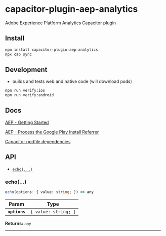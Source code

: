 # capacitor-plugin-aep-analytics

Adobe Experience Platform Analytics Capacitor plugin

## Install

```bash
npm install capacitor-plugin-aep-analytics
npx cap sync
```

## Development

- builds and tests web and native code (will download pods)
```bash
npm run verify:ios
npm run verify:android
```

## Docs

[AEP - Getting Started](https://aep-sdks.gitbook.io/docs/getting-started/get-the-sdk)

[AEP - Process the Google Play Install Referrer](https://aep-sdks.gitbook.io/docs/using-mobile-extensions/adobe-analytics-mobile-services/mobileservices-api-reference#process-the-google-play-install-referrer)

[Capacitor podfile dependencies](https://ionic.zendesk.com/hc/en-us/articles/360037704753-Capacitor-Plugin-Development-Adding-iOS-podfile-dependencies)

## API

<docgen-index>

* [`echo(...)`](#echo)

</docgen-index>

<docgen-api>
<!--Update the source file JSDoc comments and rerun docgen to update the docs below-->

### echo(...)

```typescript
echo(options: { value: string; }) => any
```

| Param         | Type                            |
| ------------- | ------------------------------- |
| **`options`** | <code>{ value: string; }</code> |

**Returns:** <code>any</code>

--------------------

</docgen-api>
